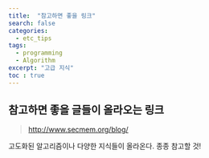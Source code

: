 ```yaml
---
title:  "참고하면 좋을 링크"
search: false
categories: 
  - etc_tips
tags:
  - programming
  - Algorithm
excerpt: "고급 지식"
toc : true
---
```


## 참고하면 좋을 글들이 올라오는 링크

> http://www.secmem.org/blog/

고도화된 알고리즘이나 다양한 지식들이 올라온다. 종종 참고할 것!
